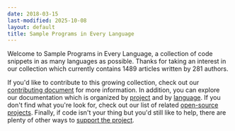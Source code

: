 ```yaml
---
date: 2018-03-15
last-modified: 2025-10-08
layout: default
title: Sample Programs in Every Language
---
```


Welcome to Sample Programs in Every Language, a collection of code snippets in as many languages as possible. Thanks for taking an interest in our collection which currently contains 1489 articles written by 281 authors.

If you'd like to contribute to this growing collection, check out our [contributing document](https://github.com/TheRenegadeCoder/sample-programs/blob/master/.github/CONTRIBUTING.md) for more information. In addition, you can explore our documentation which is organized by [project](/projects) and by [language](/languages). If you don't find what you're look for, check out our list of related [open-source projects](/related). Finally, if code isn't your thing but you'd still like to help, there are plenty of other ways to [support the project](https://therenegadecoder.com/updates/5-ways-you-can-support-the-renegade-coder/).